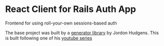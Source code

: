 # React Client for Rails Auth App

Frontend for using roll-your-own sessions-based auth

The base project was built by a [generator library](https://www.npmjs.com/package/devcamp-js-builder) by Jordon Hudgens. This is built following one of his [youtube series](https://www.youtube.com/watch?v=ZAu_7tQnXTo&list=PLgYiyoyNPrv_yNp5Pzsx0A3gQ8-tfg66j&index=5)